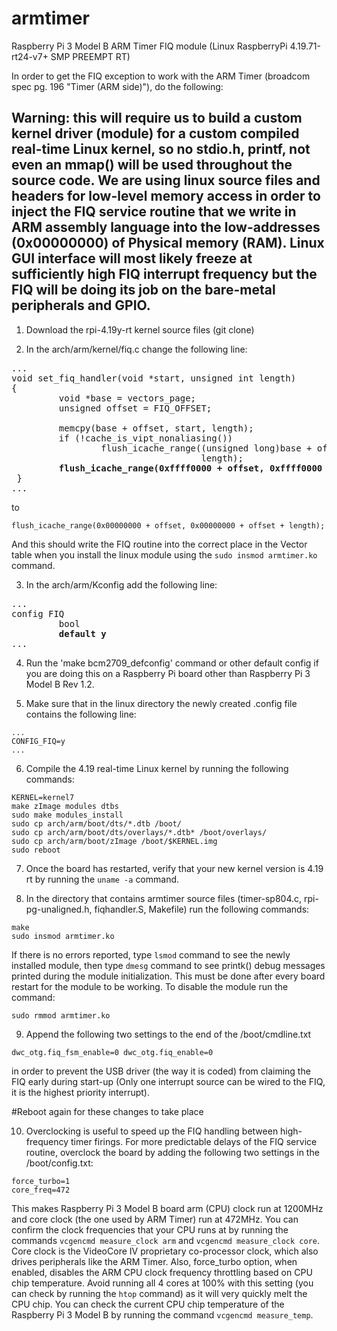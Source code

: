 # armtimer

Raspberry Pi 3 Model B ARM Timer FIQ module (Linux RaspberryPi 4.19.71-rt24-v7+ SMP PREEMPT RT)

In order to get the FIQ exception to work with the ARM Timer (broadcom spec pg. 196 "Timer (ARM side)"), do the following:
## Warning: this will require us to build a custom kernel driver (module) for a custom compiled real-time Linux kernel, so no stdio.h, printf, not even an mmap() will be used throughout the source code. We are using linux source files and headers for low-level memory access in order to inject the FIQ service routine that we write in ARM assembly language into the low-addresses (0x00000000) of Physical memory (RAM). Linux GUI interface will most likely freeze at sufficiently high FIQ interrupt frequency but the FIQ will be doing its job on the bare-metal peripherals and GPIO.

1) Download the rpi-4.19y-rt kernel source files (git clone)
   
2) In the arch/arm/kernel/fiq.c change the following line:
<pre>
...
void set_fiq_handler(void *start, unsigned int length)
{
         void *base = vectors_page;
         unsigned offset = FIQ_OFFSET;
 
         memcpy(base + offset, start, length);
         if (!cache_is_vipt_nonaliasing())
                 flush_icache_range((unsigned long)base + offset, offset +
                                    length);
         <b>flush_icache_range(0xffff0000 + offset, 0xffff0000 + offset + length);</b>
 }
...
</pre>
to
```
flush_icache_range(0x00000000 + offset, 0x00000000 + offset + length);
```
And this should write the FIQ routine into the correct place in the Vector table when you install the linux module using the `sudo insmod armtimer.ko` command.

3) In the arch/arm/Kconfig add the following line:

<pre>
...
config FIQ
         bool
         <b>default y</b>
...
</pre>

4) Run the 'make bcm2709_defconfig' command or other default config if you are doing this on a Raspberry Pi board other than Raspberry Pi 3 Model B Rev 1.2.
   
5) Make sure that in the linux directory the newly created .config file contains the following line:
   
```
...
CONFIG_FIQ=y
...
```

6) Compile the 4.19 real-time Linux kernel by running the following commands:

```
KERNEL=kernel7
make zImage modules dtbs
sudo make modules_install
sudo cp arch/arm/boot/dts/*.dtb /boot/
sudo cp arch/arm/boot/dts/overlays/*.dtb* /boot/overlays/
sudo cp arch/arm/boot/zImage /boot/$KERNEL.img
sudo reboot
```

7) Once the board has restarted, verify that your new kernel version is 4.19 rt by running the `uname -a` command.
   
8) In the directory that contains armtimer source files (timer-sp804.c, rpi-pg-unaligned.h, fiqhandler.S, Makefile) run the following commands:
   
```
make
sudo insmod armtimer.ko
```

If there is no errors reported, type `lsmod` command to see the newly installed module, then type `dmesg` command to see printk() debug messages printed during the module initialization. This must be done after every board restart for the module to be working. To disable the module run the command:

```
sudo rmmod armtimer.ko
```

9) Append the following two settings to the end of the /boot/cmdline.txt
    
```
dwc_otg.fiq_fsm_enable=0 dwc_otg.fiq_enable=0
```

in order to prevent the USB driver (the way it is coded) from claiming the FIQ early during start-up (Only one interrupt source can be wired to the FIQ, it is the highest priority interrupt).

#Reboot again for these changes to take place

10) Overclocking is useful to speed up the FIQ handling between high-frequency timer firings. For more predictable delays of the FIQ service routine, overclock the board by adding the following two settings in the /boot/config.txt:
    
```
force_turbo=1
core_freq=472
```

This makes Raspberry Pi 3 Model B board arm (CPU) clock run at 1200MHz and core clock (the one used by ARM Timer) run at 472MHz. You can confirm the clock frequencies that your CPU runs at by running the commands `vcgencmd measure_clock arm` and `vcgencmd measure_clock core`. Core clock is the VideoCore IV proprietary co-processor clock, which also drives peripherals like the ARM Timer. Also, force_turbo option, when enabled, disables the ARM CPU clock frequency throttling based on CPU chip temperature. Avoid running all 4 cores at 100% with this setting (you can check by running the `htop` command) as it will very quickly melt the CPU chip. You can check the current CPU chip temperature of the Raspberry Pi 3 Model B by running the command `vcgencmd measure_temp`.

